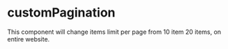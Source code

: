 # customPagination
This component will change items limit per page from 10 item 20 items, on entire website.
